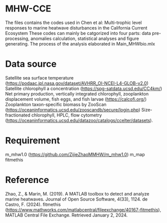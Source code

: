 # MHW-CCE
The files contains the codes used in Chen et al: Multi-trophic level responses to marine heatwave disturbances in the California Current Ecosystem
These codes can mainly be catgorized into four parts: data pre-processing, anomalies calculation, statistical analyses and figure generating. 
The process of the analysis elaborated in Main_MHWbio.mlx 

# Data source
Satellite sea surface temperature (https://podaac.jpl.nasa.gov/dataset/AVHRR_OI-NCEI-L4-GLOB-v2.0)
Satellite chlorophyll a concentration (https://spg-satdata.ucsd.edu/CC4km/)
Net primary production, vertically integrated chlorophyll, zooplankton displacement volume, fish eggs, and fish larvae (https://calcofi.org/)
Zooplankton taxon-specific biomass by ZooScan (https://oceaninformatics.ucsd.edu/zooscandb/secure/login.php)
Size-fractionated chlorophyll, HPLC, flow cytometry (https://oceaninformatics.ucsd.edu/datazoo/catalogs/ccelter/datasets).

# Requirement
m_mhw1.0 (https://github.com/ZijieZhaoMMHW/m_mhw1.0)
m_map
fitmethis

# Reference
Zhao, Z., & Marin, M. (2019). A MATLAB toolbox to detect and analyze marine heatwaves. Journal of Open Source Software, 4(33), 1124.
de Castro, F. (2024). fitmethis (https://www.mathworks.com/matlabcentral/fileexchange/40167-fitmethis), MATLAB Central File Exchange. Retrieved January 2, 2024.
